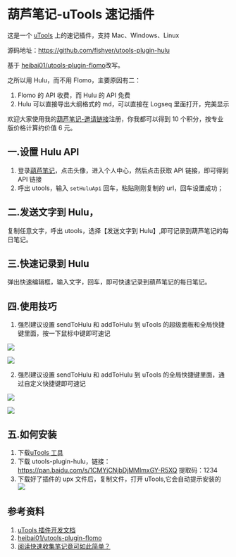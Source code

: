 # 葫芦笔记-uTools 速记插件

这是一个 [uTools](https://u.tools/) 上的速记插件，支持 Mac、Windows、Linux

源码地址：https://github.com/fishyer/utools-plugin-hulu

基于 [heibai01/utools-plugin-flomo](https://github.com/heibai01/utools-plugin-flomo)改写。

之所以用 Hulu，而不用 Flomo，主要原因有二：

1. Flomo 的 API 收费，而 Hulu 的 API 免费
2. Hulu 可以直接导出大纲格式的 md，可以直接在 Logseq 里面打开，完美显示

欢迎大家使用我的[葫芦笔记-邀请链接](https://hulunote.com/app?invitation-code=74ccd42a)注册，你我都可以得到 10 个积分，按专业版价格计算约价值 6 元。

## 一.设置 Hulu API

1. 登录[葫芦笔记](https://www.hulunote.com/app)，点击头像，进入个人中心，然后点击获取 API 链接，即可得到 API 链接
2. 呼出 utools，输入 `setHuluApi` 回车，粘贴刚刚复制的 url，回车设置成功；

## 二.发送文字到 Hulu，

复制任意文字，呼出 utools，选择【发送文字到 Hulu】,即可记录到葫芦笔记的每日笔记。

## 三.快速记录到 Hulu

弹出快速编辑框，输入文字，回车，即可快速记录到葫芦笔记的每日笔记。

## 四.使用技巧

1. 强烈建议设置 sendToHulu 和 addToHulu 到 uTools 的超级面板和全局快捷键里面，按一下鼠标中键即可速记

![](https://yupic.oss-cn-shanghai.aliyuncs.com/20220606193003.png)

![](https://yupic.oss-cn-shanghai.aliyuncs.com/20220606194520.png)

2. 强烈建议设置 sendToHulu 和 addToHulu 到 uTools 的全局快捷键里面，通过自定义快捷键即可速记

![](https://yupic.oss-cn-shanghai.aliyuncs.com/20220606193046.png)

![](https://yupic.oss-cn-shanghai.aliyuncs.com/20220606193125.png)

## 五.如何安装

1. 下载[uTools 工具](https://u.tools/)
2. 下载 utools-plugin-hulu，链接：https://pan.baidu.com/s/1CMYjCNjbDjMMlmxGY-R5XQ
   提取码：1234
3. 下载好了插件的 upx 文件后，复制文件，打开 uTools,它会自动提示安装的
   ![](https://yupic.oss-cn-shanghai.aliyuncs.com/20220606194113.png)

## 参考资料

1. [uTools 插件开发文档](https://u.tools/docs/developer/welcome.html#plugin-json)
2. [heibai01/utools-plugin-flomo](https://github.com/heibai01/utools-plugin-flomo)
3. [阅读快速收集笔记竟可如此简单？](https://mp.weixin.qq.com/s/4SFHtlN3I82ifH_hpOHt-A)
